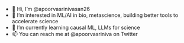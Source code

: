 - 👋 Hi, I’m @apoorvasrinivasan26
- 👀 I’m interested in ML/AI in bio, metascience, building better tools to accelerate science
- 🌱 I’m currently learning causal ML, LLMs for science
- 📫 You can reach me at @apoorvasriniva on Twitter 

<!---
apoorvasrinivasan26/apoorvasrinivasan26 is a ✨ special ✨ repository because its `README.md` (this file) appears on your GitHub profile.
You can click the Preview link to take a look at your changes.
--->
